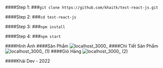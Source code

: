####Step 1:
###`git clone https://github.com/khaitk/test-react-js.git`

####Step 2:
###`cd test-react-js`

####Step 3:
###`npm install`


####Step 4:
###`npm start`

####Hình Ảnh
####Sản Phẩm
![localhost_3000_](https://user-images.githubusercontent.com/66162813/159384805-71882e2c-7c94-4f3d-aef9-5c444de6b7d5.png)
####Chi Tiết Sản Phẩm
![localhost_3000_ (1)](https://user-images.githubusercontent.com/66162813/159384798-32cad9b3-3f42-4404-8313-be1b6ab693db.png)
####Giỏ Hàng
![localhost_3000_ (2)](https://user-images.githubusercontent.com/66162813/159384803-9f207910-075d-4a43-a794-9aec8fc904b3.png)


####Khải Dev - 2022
